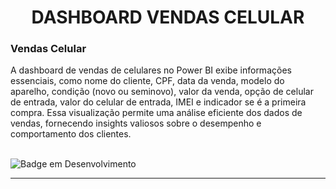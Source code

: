 <h1 align="center">DASHBOARD VENDAS CELULAR</h1>

<h3>Vendas Celular</h3>

A dashboard de vendas de celulares no Power BI exibe informações essenciais, como nome do cliente, CPF, data da venda, modelo do aparelho, condição (novo ou seminovo), valor da venda, opção de celular de entrada, valor do celular de entrada, IMEI e indicador se é a primeira compra. Essa visualização permite uma análise eficiente dos dados de vendas, fornecendo insights valiosos sobre o desempenho e comportamento dos clientes.
<br><br>

	
![Badge em Desenvolvimento](http://img.shields.io/static/v1?label=STATUS&message=%20CONCLUÍDO&color=GREEN&style=for-the-badge)

<hr>
